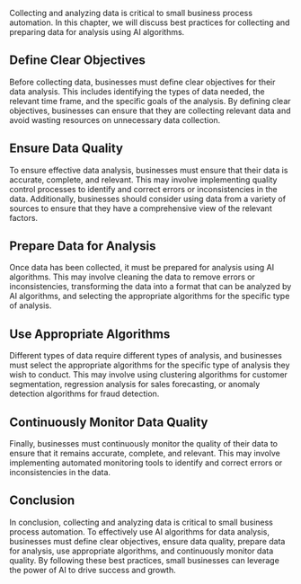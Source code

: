 

Collecting and analyzing data is critical to small business process automation. In this chapter, we will discuss best practices for collecting and preparing data for analysis using AI algorithms.

Define Clear Objectives
-----------------------

Before collecting data, businesses must define clear objectives for their data analysis. This includes identifying the types of data needed, the relevant time frame, and the specific goals of the analysis. By defining clear objectives, businesses can ensure that they are collecting relevant data and avoid wasting resources on unnecessary data collection.

Ensure Data Quality
-------------------

To ensure effective data analysis, businesses must ensure that their data is accurate, complete, and relevant. This may involve implementing quality control processes to identify and correct errors or inconsistencies in the data. Additionally, businesses should consider using data from a variety of sources to ensure that they have a comprehensive view of the relevant factors.

Prepare Data for Analysis
-------------------------

Once data has been collected, it must be prepared for analysis using AI algorithms. This may involve cleaning the data to remove errors or inconsistencies, transforming the data into a format that can be analyzed by AI algorithms, and selecting the appropriate algorithms for the specific type of analysis.

Use Appropriate Algorithms
--------------------------

Different types of data require different types of analysis, and businesses must select the appropriate algorithms for the specific type of analysis they wish to conduct. This may involve using clustering algorithms for customer segmentation, regression analysis for sales forecasting, or anomaly detection algorithms for fraud detection.

Continuously Monitor Data Quality
---------------------------------

Finally, businesses must continuously monitor the quality of their data to ensure that it remains accurate, complete, and relevant. This may involve implementing automated monitoring tools to identify and correct errors or inconsistencies in the data.

Conclusion
----------

In conclusion, collecting and analyzing data is critical to small business process automation. To effectively use AI algorithms for data analysis, businesses must define clear objectives, ensure data quality, prepare data for analysis, use appropriate algorithms, and continuously monitor data quality. By following these best practices, small businesses can leverage the power of AI to drive success and growth.


